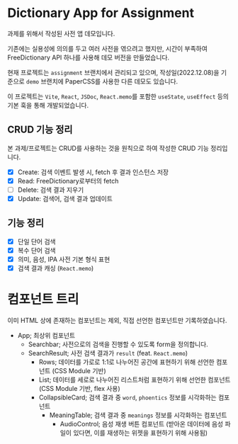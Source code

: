 # Dictionary App for Assignment

과제를 위해서 작성된 사전 앱 데모입니다.

기존에는 실용성에 의의를 두고 여러 사전을 엮으려고 했지만, 시간이 부족하여
FreeDictionary API 하나를 사용해 데모 버전을 만들었습니다.

현재 프로젝트는 `assignment` 브랜치에서 관리되고 있으며, 작성일(2022.12.08)을 기준으로 `demo` 브랜치에 PaperCSS를 사용한 다른 데모도 있습니다.

이 프로젝트는 `Vite`, `React`, `JSDoc`, `React.memo`를 포함한 `useState`, `useEffect` 등의 기본 훅을 통해 개발되었습니다.

## CRUD 기능 정리

본 과제/프로젝트는 CRUD를 사용하는 것을 원칙으로 하여 작성한 CRUD 기능 정리입니다.

- [x] Create: 검색 이벤트 발생 시, fetch 후 결과 인스턴스 저장
- [x] Read: FreeDictionary로부터의 fetch
- [ ] Delete: 검색 결과 지우기
- [x] Update: 검색어, 검색 결과 업데이트

## 기능 정리

- [x] 단일 단어 검색
- [x] 복수 단어 검색
- [x] 의미, 음성, IPA 사전 기본 형식 표현
- [x] 검색 결과 캐싱 (`React.memo`)

# 컴포넌트 트리

이미 HTML 상에 존재하는 컴포넌트는 제외, 직접 선언한 컴포넌트만 기록하였습니다.

- App; 최상위 컴포넌트
  - Searchbar; 사전으로의 검색을 진행할 수 있도록 form을 정의합니다.
  - SearchResult; 사전 검색 결과가 `result` (feat. `React.memo`)
    - Rows; 데이터를 가로로 1:1로 나누어진 공간에 표현하기 위해 선언한 컴포넌트
      (CSS Module 기반)
    - List; 데이터를 세로로 나누어진 리스트처럼 표현하기 위해 선언한 컴포넌트
      (CSS Module 기반, flex 사용)
    - CollapsibleCard; 검색 결과 중 `word`, `phoentics` 정보를 시각화하는 컴포넌트
      - MeaningTable; 검색 결과 중 `meanings` 정보를 시각화하는 컴포넌트
        - AudioControl; 음성 재생 버튼 컴포넌트 (받아온 데이터에 음성 파일이 있다면, 이를 재생하는 위젯을 표현하기 위해 사용됨)
